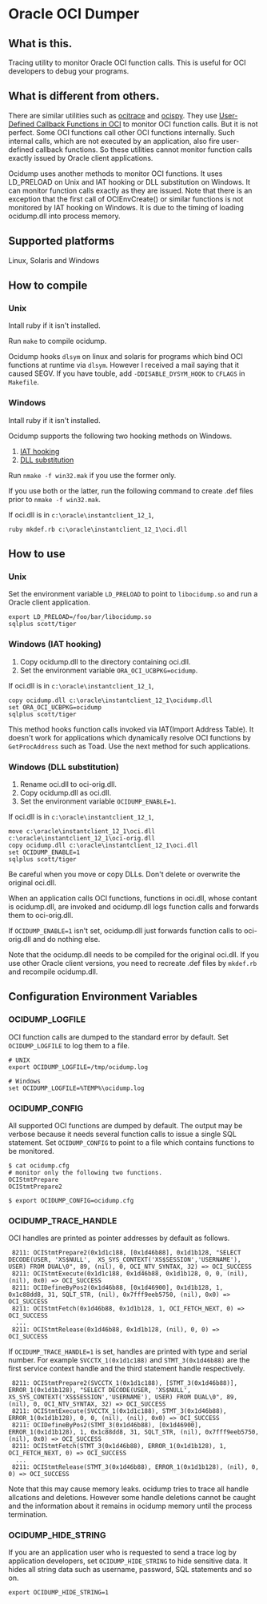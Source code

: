 Oracle OCI Dumper
=================

What is this.
---------------

Tracing utility to monitor Oracle OCI function calls.
This is useful for OCI developers to debug your programs.

What is different from others.
------------------------------

There are similar utilities such as [ocitrace][1] and
[ocispy][2]. They use [User-Defined Callback Functions in OCI][3] to
monitor OCI function calls. But it is not perfect. Some OCI functions
call other OCI functions internally. Such internal calls, which are
not executed by an application, also fire user-defined callback
functions. So these utilities cannot monitor function calls exactly
issued by Oracle client applications.

Ocidump uses another methods to monitor OCI functions. It uses LD_PRELOAD
on Unix and IAT hooking or DLL substitution on Windows. It can monitor
function calls exactly as they are issued. Note that there is an exception
that the first call of OCIEnvCreate() or similar functions is not monitored
by IAT hooking on Windows. It is due to the timing of loading ocidump.dll
into process memory.

Supported platforms
-------------------

Linux, Solaris and Windows

How to compile
----------

### Unix

Intall ruby if it isn't installed.

Run `make` to compile ocidump.

Ocidump hooks `dlsym` on linux and solaris for programs which bind OCI
functions at runtime via `dlsym`. However I received a mail saying that
it caused SEGV. If you have touble, add `-DDISABLE_DYSYM_HOOK` to `CFLAGS`
in `Makefile`.

### Windows

Intall ruby if it isn't installed.

Ocidump supports the following two hooking methods on Windows.

1. [IAT hooking](#windows-iat-hooking)
2. [DLL substitution](#windows-dll-substitution)

Run `nmake -f win32.mak` if you use the former only.

If you use both or the latter, run the following command to create
.def files prior to `nmake -f win32.mak`.

If oci.dll is in `c:\oracle\instantclient_12_1`,

    ruby mkdef.rb c:\oracle\instantclient_12_1\oci.dll

How to use
----------

### Unix

Set the environment variable `LD_PRELOAD` to point to `libocidump.so` and
run a Oracle client application.

    export LD_PRELOAD=/foo/bar/libocidump.so
    sqlplus scott/tiger

### Windows (IAT hooking)

1. Copy ocidump.dll to the directory containing oci.dll.
2. Set the environment variable `ORA_OCI_UCBPKG=ocidump`.

If oci.dll is in `c:\oracle\instantclient_12_1`,

    copy ocidump.dll c:\oracle\instantclient_12_1\ocidump.dll
    set ORA_OCI_UCBPKG=ocidump
    sqlplus scott/tiger

This method hooks function calls invoked via IAT(Import Address Table).
It doesn't work for applications which dynamically resolve OCI
functions by `GetProcAddress` such as Toad. Use the next method for
such applications.

### Windows (DLL substitution)

1. Rename oci.dll to oci-orig.dll.
2. Copy ocidump.dll as oci.dll.
2. Set the environment variable `OCIDUMP_ENABLE=1`.

If oci.dll is in `c:\oracle\instantclient_12_1`,

    move c:\oracle\instantclient_12_1\oci.dll c:\oracle\instantclient_12_1\oci-orig.dll 
    copy ocidump.dll c:\oracle\instantclient_12_1\oci.dll
    set OCIDUMP_ENABLE=1
    sqlplus scott/tiger

Be careful when you move or copy DLLs. Don't delete or overwrite the original oci.dll.

When an application calls OCI functions, functions in oci.dll, whose contant
is ocidump.dll, are invoked and ocidump.dll logs function calls and forwards
them to oci-orig.dll.

If `OCIDUMP_ENABLE=1` isn't set, ocidump.dll just forwards function calls to
oci-orig.dll and do nothing else.

Note that the ocidump.dll needs to be compiled for the original oci.dll.
If you use other Oracle client versions, you need to recreate .def files by
`mkdef.rb` and recompile ocidump.dll.

Configuration Environment Variables
-----------------------------------

### OCIDUMP_LOGFILE

OCI function calls are dumped to the standard error by default.
Set `OCIDUMP_LOGFILE` to log them to a file.

    # UNIX
    export OCIDUMP_LOGFILE=/tmp/ocidump.log
    
    # Windows
    set OCIDUMP_LOGFILE=%TEMP%\ocidump.log

### OCIDUMP_CONFIG

All supported OCI functions are dumped by default. The output may be
verbose because it needs several function calls to issue a single SQL
statement. Set `OCIDUMP_CONFIG` to point to a file which contains
functions to be monitored.

    $ cat ocidump.cfg
    # monitor only the following two functions.
    OCIStmtPrepare
    OCIStmtPrepare2
    
    $ export OCIDUMP_CONFIG=ocidump.cfg

### OCIDUMP_TRACE_HANDLE

OCI handles are printed as pointer addresses by default as follows.

```
 8211: OCIStmtPrepare2(0x1d1c188, [0x1d46b88], 0x1d1b128, "SELECT DECODE(USER, 'XS$NULL',  XS_SYS_CONTEXT('XS$SESSION','USERNAME'), USER) FROM DUAL\0", 89, (nil), 0, OCI_NTV_SYNTAX, 32) => OCI_SUCCESS
 8211: OCIStmtExecute(0x1d1c188, 0x1d46b88, 0x1d1b128, 0, 0, (nil), (nil), 0x0) => OCI_SUCCESS
 8211: OCIDefineByPos2(0x1d46b88, [0x1d46900], 0x1d1b128, 1, 0x1c88dd8, 31, SQLT_STR, (nil), 0x7fff9eeb5750, (nil), 0x0) => OCI_SUCCESS
 8211: OCIStmtFetch(0x1d46b88, 0x1d1b128, 1, OCI_FETCH_NEXT, 0) => OCI_SUCCESS
  ...
 8211: OCIStmtRelease(0x1d46b88, 0x1d1b128, (nil), 0, 0) => OCI_SUCCESS

```

If `OCIDUMP_TRACE_HANDLE=1` is set, handles are printed with type and
serial number. For example `SVCCTX_1(0x1d1c188)` and `STMT_3(0x1d46b88)`
are the first service context handle and the third statement handle
respectively.

```
 8211: OCIStmtPrepare2(SVCCTX_1(0x1d1c188), [STMT_3(0x1d46b88)], ERROR_1(0x1d1b128), "SELECT DECODE(USER, 'XS$NULL',  XS_SYS_CONTEXT('XS$SESSION','USERNAME'), USER) FROM DUAL\0", 89, (nil), 0, OCI_NTV_SYNTAX, 32) => OCI_SUCCESS
 8211: OCIStmtExecute(SVCCTX_1(0x1d1c188), STMT_3(0x1d46b88), ERROR_1(0x1d1b128), 0, 0, (nil), (nil), 0x0) => OCI_SUCCESS
 8211: OCIDefineByPos2(STMT_3(0x1d46b88), [0x1d46900], ERROR_1(0x1d1b128), 1, 0x1c88dd8, 31, SQLT_STR, (nil), 0x7fff9eeb5750, (nil), 0x0) => OCI_SUCCESS
 8211: OCIStmtFetch(STMT_3(0x1d46b88), ERROR_1(0x1d1b128), 1, OCI_FETCH_NEXT, 0) => OCI_SUCCESS
  ...
 8211: OCIStmtRelease(STMT_3(0x1d46b88), ERROR_1(0x1d1b128), (nil), 0, 0) => OCI_SUCCESS
```

Note that this may cause memory leaks. ocidump tries to trace all
handle allcations and deletions. However some handle deletions
cannot be caught and the information about it remains in ocidump
memory until the process termination.

### OCIDUMP_HIDE_STRING

If you are an application user who is requested to send a trace log by
application developers, set `OCIDUMP_HIDE_STRING` to hide sensitive
data. It hides all string data such as username, password, SQL
statements and so on.

    export OCIDUMP_HIDE_STRING=1

[1]: http://sourceforge.net/projects/ocitrace/
[2]: http://www.reocities.com/ocispy/
[3]: http://download.oracle.com/docs/cd/B28359_01/appdev.111/b28395/oci09adv.htm#i466264

